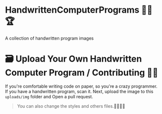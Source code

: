 # HandwrittenComputerPrograms 👨‍💻🏆
A collection of handwritten program images 

# 🗃️ Upload Your Own Handwritten Computer Program / Contributing 🐞💼
If you're comfortable writing code on paper, so you're a crazy programmer. If you have a handwritten program, scan it. Next, upload the image to this `` uploads/img `` folder and Open a pull request.

> You can also change the styles and others files.🌟🌠🌠✨

